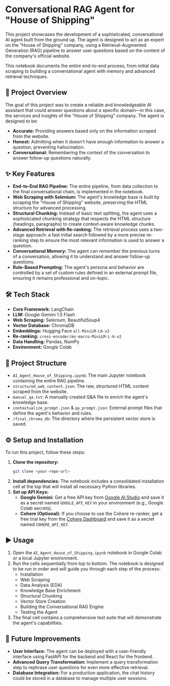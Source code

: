 # Conversational RAG Agent for "House of Shipping"

This project showcases the development of a sophisticated, conversational AI agent built from the ground up. The agent is designed to act as an expert on the "House of Shipping" company, using a Retrieval-Augmented Generation (RAG) pipeline to answer user questions based on the content of the company's official website.

This notebook documents the entire end-to-end process, from initial data scraping to building a conversational agent with memory and advanced retrieval techniques.

## 🚀 Project Overview

The goal of this project was to create a reliable and knowledgeable AI assistant that could answer questions about a specific domain—in this case, the services and insights of the "House of Shipping" company. The agent is designed to be:

* **Accurate:** Providing answers based only on the information scraped from the website.
* **Honest:** Admitting when it doesn't have enough information to answer a question, preventing hallucination.
* **Conversational:** Remembering the context of the conversation to answer follow-up questions naturally.

## ✨ Key Features

* **End-to-End RAG Pipeline:** The entire pipeline, from data collection to the final conversational chain, is implemented in the notebook.
* **Web Scraping with Selenium:** The agent's knowledge base is built by scraping the "House of Shipping" website, preserving the HTML structure for advanced processing.
* **Structural Chunking:** Instead of basic text splitting, the agent uses a sophisticated chunking strategy that respects the HTML structure (headings, paragraphs) to create context-aware knowledge chunks.
* **Advanced Retrieval with Re-ranking:** The retrieval process uses a two-stage approach: a fast initial search followed by a more precise re-ranking step to ensure the most relevant information is used to answer a question.
* **Conversational Memory:** The agent can remember the previous turns of a conversation, allowing it to understand and answer follow-up questions.
* **Rule-Based Prompting:** The agent's persona and behavior are controlled by a set of custom rules defined in an external prompt file, ensuring it remains professional and on-topic.

## 🛠️ Tech Stack

* **Core Framework:** LangChain
* **LLM:** Google Gemini 1.5 Flash
* **Web Scraping:** Selenium, BeautifulSoup4
* **Vector Database:** ChromaDB
* **Embeddings:** Hugging Face `all-MiniLM-L6-v2`
* **Re-ranking:** `cross-encoder/ms-marco-MiniLM-L-6-v2`
* **Data Handling:** Pandas, NumPy
* **Environment:** Google Colab

## 📂 Project Structure

* `AI_Agent_House_of_Shipping.ipynb`: The main Jupyter notebook containing the entire RAG pipeline.
* `structured_web_content.json`: The raw, structured HTML content scraped from the website.
* `manual_qa.txt`: A manually created Q&A file to enrich the agent's knowledge base.
* `contextualize_prompt.json` & `qa_prompt.json`: External prompt files that define the agent's behavior and rules.
* `/final_chroma_db`: The directory where the persistent vector store is saved.

## ⚙️ Setup and Installation

To run this project, follow these steps:

1.  **Clone the repository:**
    ```bash
    git clone <your-repo-url>
    ```
2.  **Install dependencies:** The notebook includes a consolidated installation cell at the top that will install all necessary Python libraries.
3.  **Set up API Keys:**
    * **Google Gemini:** Get a free API key from [Google AI Studio](https://aistudio.google.com/app/apikey) and save it as a secret named `GOOGLE_API_KEY` in your environment (e.g., Google Colab secrets).
    * **Cohere (Optional):** If you choose to use the Cohere re-ranker, get a free trial key from the [Cohere Dashboard](https://dashboard.cohere.com/api-keys) and save it as a secret named `COHERE_API_KEY`.

## ▶️ Usage

1.  Open the `AI_Agent_House_of_Shipping.ipynb` notebook in Google Colab or a local Jupyter environment.
2.  Run the cells sequentially from top to bottom. The notebook is designed to be run in order and will guide you through each step of the process:
    * Installation
    * Web Scraping
    * Data Analysis (EDA)
    * Knowledge Base Enrichment
    * Structural Chunking
    * Vector Store Creation
    * Building the Conversational RAG Engine
    * Testing the Agent
3.  The final cell contains a comprehensive test suite that will demonstrate the agent's capabilities.

## 🔮 Future Improvements

* **User Interface:** The agent can be deployed with a user-friendly interface using FastAPI for the backend and React for the frontend.
* **Advanced Query Transformation:** Implement a query transformation step to rephrase user questions for even more effective retrieval.
* **Database Integration:** For a production application, the chat history could be stored in a database to manage multiple user sessions.
